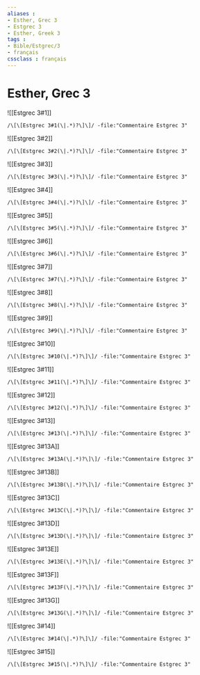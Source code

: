 ```yaml
---
aliases : 
- Esther, Grec 3
- Estgrec 3
- Esther, Greek 3
tags : 
- Bible/Estgrec/3
- français
cssclass : français
---
```


# Esther, Grec 3

![[Estgrec 3#1]]

```query
/\[\[Estgrec 3#1(\|.*)?\]\]/ -file:"Commentaire Estgrec 3"
```

![[Estgrec 3#2]]

```query
/\[\[Estgrec 3#2(\|.*)?\]\]/ -file:"Commentaire Estgrec 3"
```

![[Estgrec 3#3]]

```query
/\[\[Estgrec 3#3(\|.*)?\]\]/ -file:"Commentaire Estgrec 3"
```

![[Estgrec 3#4]]

```query
/\[\[Estgrec 3#4(\|.*)?\]\]/ -file:"Commentaire Estgrec 3"
```

![[Estgrec 3#5]]

```query
/\[\[Estgrec 3#5(\|.*)?\]\]/ -file:"Commentaire Estgrec 3"
```

![[Estgrec 3#6]]

```query
/\[\[Estgrec 3#6(\|.*)?\]\]/ -file:"Commentaire Estgrec 3"
```

![[Estgrec 3#7]]

```query
/\[\[Estgrec 3#7(\|.*)?\]\]/ -file:"Commentaire Estgrec 3"
```

![[Estgrec 3#8]]

```query
/\[\[Estgrec 3#8(\|.*)?\]\]/ -file:"Commentaire Estgrec 3"
```

![[Estgrec 3#9]]

```query
/\[\[Estgrec 3#9(\|.*)?\]\]/ -file:"Commentaire Estgrec 3"
```

![[Estgrec 3#10]]

```query
/\[\[Estgrec 3#10(\|.*)?\]\]/ -file:"Commentaire Estgrec 3"
```

![[Estgrec 3#11]]

```query
/\[\[Estgrec 3#11(\|.*)?\]\]/ -file:"Commentaire Estgrec 3"
```

![[Estgrec 3#12]]

```query
/\[\[Estgrec 3#12(\|.*)?\]\]/ -file:"Commentaire Estgrec 3"
```

![[Estgrec 3#13]]

```query
/\[\[Estgrec 3#13(\|.*)?\]\]/ -file:"Commentaire Estgrec 3"
```

![[Estgrec 3#13A]]

```query
/\[\[Estgrec 3#13A(\|.*)?\]\]/ -file:"Commentaire Estgrec 3"
```

![[Estgrec 3#13B]]

```query
/\[\[Estgrec 3#13B(\|.*)?\]\]/ -file:"Commentaire Estgrec 3"
```

![[Estgrec 3#13C]]

```query
/\[\[Estgrec 3#13C(\|.*)?\]\]/ -file:"Commentaire Estgrec 3"
```

![[Estgrec 3#13D]]

```query
/\[\[Estgrec 3#13D(\|.*)?\]\]/ -file:"Commentaire Estgrec 3"
```

![[Estgrec 3#13E]]

```query
/\[\[Estgrec 3#13E(\|.*)?\]\]/ -file:"Commentaire Estgrec 3"
```

![[Estgrec 3#13F]]

```query
/\[\[Estgrec 3#13F(\|.*)?\]\]/ -file:"Commentaire Estgrec 3"
```

![[Estgrec 3#13G]]

```query
/\[\[Estgrec 3#13G(\|.*)?\]\]/ -file:"Commentaire Estgrec 3"
```

![[Estgrec 3#14]]

```query
/\[\[Estgrec 3#14(\|.*)?\]\]/ -file:"Commentaire Estgrec 3"
```

![[Estgrec 3#15]]

```query
/\[\[Estgrec 3#15(\|.*)?\]\]/ -file:"Commentaire Estgrec 3"
```

